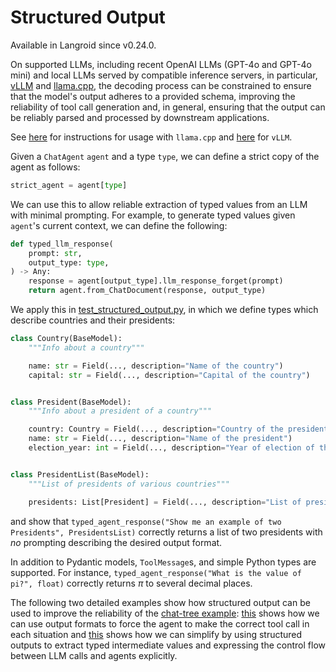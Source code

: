 # Structured Output

Available in Langroid since v0.24.0.

On supported LLMs, including recent OpenAI LLMs (GPT-4o and GPT-4o mini) and local LLMs served by compatible inference servers,
in particular, [vLLM](https://github.com/vllm-project/vllm) and [llama.cpp](https://github.com/ggerganov/llama.cpp), the decoding process can be constrained to ensure that the model's output adheres to a provided schema, 
improving the reliability of tool call generation and, in general, ensuring that the output can be reliably parsed and processed by downstream applications.

See [here](../tutorials/local-llm-setup.md/#setup-llamacpp-with-a-gguf-model-from-huggingface) for instructions for usage with `llama.cpp` and [here](../tutorials/local-llm-setup.md/#setup-vllm-with-a-model-from-huggingface) for `vLLM`.

Given a `ChatAgent` `agent` and a type `type`, we can define a strict copy of the agent as follows:
```python
strict_agent = agent[type]
```

We can use this to allow reliable extraction of typed values from an LLM with minimal prompting. For example, to generate typed values given `agent`'s current context, we can define the following:

```python
def typed_llm_response(
    prompt: str,
    output_type: type,
) -> Any:
    response = agent[output_type].llm_response_forget(prompt)
    return agent.from_ChatDocument(response, output_type)
```

We apply this in [test_structured_output.py](https://github.com/langroid/langroid/blob/main/tests/main/test_structured_output.py), in which we define types which describe
countries and their presidents:
```python
class Country(BaseModel):
    """Info about a country"""

    name: str = Field(..., description="Name of the country")
    capital: str = Field(..., description="Capital of the country")


class President(BaseModel):
    """Info about a president of a country"""

    country: Country = Field(..., description="Country of the president")
    name: str = Field(..., description="Name of the president")
    election_year: int = Field(..., description="Year of election of the president")


class PresidentList(BaseModel):
    """List of presidents of various countries"""

    presidents: List[President] = Field(..., description="List of presidents")
```
and show that `typed_agent_response("Show me an example of two Presidents", PresidentsList)` correctly returns a list of two presidents with *no* prompting describing the desired output format.

In addition to Pydantic models, `ToolMessage`s, and simple Python types are supported. For instance, `typed_agent_response("What is the value of pi?", float)` correctly returns $\pi$ to several decimal places.

The following two detailed examples show how structured output can be used to improve the reliability of the [chat-tree example](https://github.com/langroid/langroid/blob/main/examples/basic/chat-tree.py): [this](https://github.com/langroid/langroid/blob/main/examples/basic/chat-tree-structured.py) shows how we can use output formats to force the agent to make the correct tool call in each situation and [this](https://github.com/langroid/langroid/blob/main/examples/basic/chat-tree-structured-simple.py) shows how we can simplify by using structured outputs to extract typed intermediate values and expressing the control flow between LLM calls and agents explicitly.
